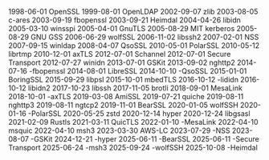 1998-06-01 OpenSSL
1999-08-01 OpenLDAP
2002-09-07 zlib
2003-08-05 c-ares
2003-09-19 fbopenssl
2003-09-21 Heimdal
2004-04-26 libidn
2005-03-10 winsspi
2005-04-01 GnuTLS
2005-08-29 MIT kerberos
2005-08-29 GNU GSS
2006-06-29 wolfSSL
2006-11-02 libssh2
2007-02-01 NSS
2007-09-15 winldap
2008-04-07 QsoSSL
2010-05-01 PolarSSL
2010-05-12 librtmp
2010-12-01 axTLS
2012-07-01 Schannel
2012-07-01 Secure Transport
2012-07-27 winidn
2013-07-01 GSKit
2013-09-02 nghttp2
2014-07-16 -fbopenssl
2014-08-01 LibreSSL
2014-10-10 -QsoSSL
2015-01-01 BoringSSL
2015-09-29 libpsl
2015-10-01 mbedTLS
2016-10-12 -lididn
2016-10-12 libidn2
2017-10-23 libssh
2017-11-05 brotli
2018-09-01 MesaLink
2018-10-01 -axTLS
2019-03-08 AmiSSL
2019-07-21 quiche
2019-08-11 nghttp3
2019-08-11 ngtcp2
2019-11-01 BearSSL
2020-01-05 wolfSSH
2020-01-16 -PolarSSL
2020-05-25 zstd
2020-12-14 hyper
2020-12-24 libgsasl
2021-02-09 Rustls
2021-03-11 QuicTLS
2022-01-10 -MesaLink
2022-04-10 msquic
2022-04-10 msh3
2023-03-30 AWS-LC
2023-07-29 -NSS
2023-08-07 -GSKit
2024-12-21 -hyper
2025-06-11 -BearSSL
2025-06-11 -Secure Transport
2025-06-24 -msh3
2025-09-24 -wolfSSH
2025-10-08 -Heimdal

